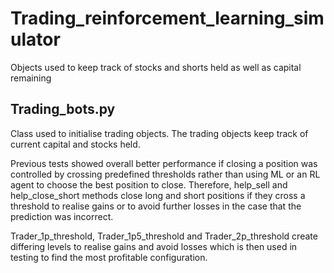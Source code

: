 # Trading_reinforcement_learning_simulator
Objects used to keep track of stocks and shorts held as well as capital remaining

Trading_bots.py
------------------------------------------------------------------------------------
Class used to initialise trading objects.
The trading objects keep track of current capital and stocks held.

Previous tests showed overall better performance if closing a position was controlled by crossing predefined thresholds
rather than using ML or an RL agent to choose the best position to close.
Therefore,  help_sell and help_close_short methods close long and short positions if they cross a threshold to realise 
gains or to avoid further losses in the case that the prediction was incorrect.

Trader_1p_threshold, Trader_1p5_threshold and  Trader_2p_threshold create differing levels to realise gains and 
avoid losses which is then used in testing to find the most profitable configuration.

